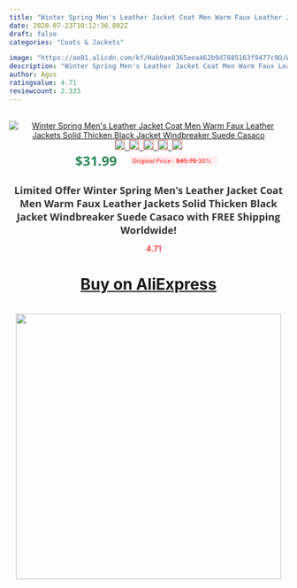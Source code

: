 ```yaml
---
title: "Winter Spring Men's Leather Jacket Coat Men Warm Faux Leather Jackets Solid Thicken Black Jacket Windbreaker Suede Casaco"
date: 2020-07-23T10:12:36.892Z
draft: false
categories: "Coats & Jackets"

image: "https://ae01.alicdn.com/kf/Hab9ae8365eea462b9d7885163f9477c9O/Winter-Spring-Men-s-Leather-Jacket-Coat-Men-Warm-Faux-Leather-Jackets-Solid-Thicken-Black-Jacket.png_220x220.png"
description: "Winter Spring Men's Leather Jacket Coat Men Warm Faux Leather Jackets Solid Thicken Black Jacket Windbreaker Suede Casaco"
author: Agus
ratingvalue: 4.71
reviewcount: 2.333
---
```

<br>
<div style="text-align: center;">
<a href="https://s.click.aliexpress.com/e/_AnM6XL" target="_blank" rel="nofollow noopener noreferrer"><img alt="Winter Spring Men's Leather Jacket Coat Men Warm Faux Leather Jackets Solid Thicken Black Jacket Windbreaker Suede Casaco" class="magnifier-image" src="https://ae01.alicdn.com/kf/Hab9ae8365eea462b9d7885163f9477c9O/Winter-Spring-Men-s-Leather-Jacket-Coat-Men-Warm-Faux-Leather-Jackets-Solid-Thicken-Black-Jacket.png_220x220.png_640x640.jpg">
<br>
<img style="border:1px solid salmon" src="https://ae01.alicdn.com/kf/Hab9ae8365eea462b9d7885163f9477c9O/Winter-Spring-Men-s-Leather-Jacket-Coat-Men-Warm-Faux-Leather-Jackets-Solid-Thicken-Black-Jacket.png_120x120.jpg">&nbsp;&nbsp;<img style="border:1px solid salmon" src="https://ae01.alicdn.com/kf/H7eb2fe18bc944f0aab3d683a08e9084cK/Winter-Spring-Men-s-Leather-Jacket-Coat-Men-Warm-Faux-Leather-Jackets-Solid-Thicken-Black-Jacket.jpg_120x120.jpg">&nbsp;&nbsp;<img style="border:1px solid salmon" src="https://ae01.alicdn.com/kf/H350803cd1dfe4cb1b23e5432eb254dcac/Winter-Spring-Men-s-Leather-Jacket-Coat-Men-Warm-Faux-Leather-Jackets-Solid-Thicken-Black-Jacket.jpg_120x120.jpg">&nbsp;&nbsp;<img style="border:1px solid salmon" src="https://ae01.alicdn.com/kf/He88c9a1e171c4c2e9cde54783e5320e0H/Winter-Spring-Men-s-Leather-Jacket-Coat-Men-Warm-Faux-Leather-Jackets-Solid-Thicken-Black-Jacket.jpg_120x120.jpg">&nbsp;&nbsp;<img style="border:1px solid salmon" src="https://ae01.alicdn.com/kf/H7a676e6f8e794b5a883ee1fbfde63d56H/Winter-Spring-Men-s-Leather-Jacket-Coat-Men-Warm-Faux-Leather-Jackets-Solid-Thicken-Black-Jacket.jpg_120x120.jpg"></a></div><br0>
<div style="text-align: center;"><span style="background-color: white; border: 0px; box-sizing: border-box; color: seagreen; display: inline-block; font-family: &quot;open sans&quot; , &quot;arial&quot; , &quot;helvetica&quot; , sans-serif , &quot;heiti&quot;; font-size: 24px; font-stretch: inherit; font-weight: 700; line-height: inherit; margin: 0px 10px 0px 0px; padding: 0px; vertical-align: middle;">$31.99 </span>
<span style="background: rgb(255 , 241 , 241); border-radius: 3px; border: 0px; box-sizing: border-box; color: #ff4747; display: inline-block; font-family: inherit; font-size: 12px; font-stretch: inherit; font-style: inherit; font-variant: inherit; font-weight: 600; line-height: inherit; margin: 0px; padding: 2px 5px; transform: scale(0.9); vertical-align: middle;">Original Price : <b style="text-decoration: line-through;">$45.70 </b> 30%&nbsp;&nbsp;</span></div>
<h1 style="color: #333333; display: inline-block; font-family: &quot;open sans&quot; , &quot;arial&quot; , &quot;helvetica&quot; , sans-serif , &quot;heiti&quot;; font-size: 18px; font-stretch: inherit; font-weight: 700; text-align: center;">Limited Offer Winter Spring Men's Leather Jacket Coat Men Warm Faux Leather Jackets Solid Thicken Black Jacket Windbreaker Suede Casaco with FREE Shipping Worldwide!</h1>
<div style="color: #ff4747; text-align: center;">
<img src="https://4.bp.blogspot.com/-M0ZcTcb-5uY/XleCXlxnR4I/AAAAAAAAAEc/OrjgMkXV1oMQFaCRZj5HQwOCBcu3w1FegCPcBGAYYCw/s1600/star.png" style="height: 15px;">&nbsp;<b>4.71</b></div>
<div class="button_cont" align="center"><a class="buynow_a" href="https://s.click.aliexpress.com/e/_AnM6XL" target="_blank" rel="nofollow noopener noreferrer"><H1>Buy on AliExpress</H1></a></div><br>
<div class="separator" style="clear: both; text-align: center;">
<img src="https://lh3.googleusercontent.com/-pTy5HemUv9M/XlePHvY0dAI/AAAAAAAAAE4/0nX5iRUoIWY8eMW9Dpxeirr157OZliDIgCLcBGAsYHQ/s1600/badge.gif" width="480">
</div>
